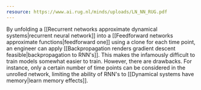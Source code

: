 ```yaml
---
resource: https://www.ai.rug.nl/minds/uploads/LN_NN_RUG.pdf
---
```


By unfolding a [[Recurrent networks approximate dynamical systems|recurrent neural network]] into a [[Feedforward networks approximate functions|feedforward one]] using a clone for each time point, an engineer can apply [[Backpropagation renders gradient descent feasible|backpropagation to RNN's]]. This makes the infamously difficult to train models somewhat easier to train. However, there are drawbacks. For instance, only a certain number of time points can be considered in the unrolled network, limiting the ability of RNN's to [[Dynamical systems have memory|learn memory effects]].